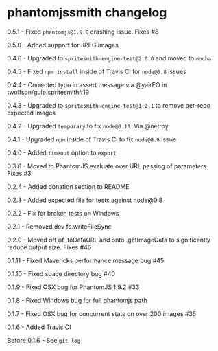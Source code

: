# phantomjssmith changelog
0.5.1 - Fixed `phantomjs@1.9.8` crashing issue. Fixes #8

0.5.0 - Added support for JPEG images

0.4.6 - Upgraded to `spritesmith-engine-test@2.0.0` and moved to `mocha`

0.4.5 - Fixed `npm install` inside of Travis CI for `node@0.8` issues

0.4.4 - Corrected typo in assert message via @yairEO in twolfson/gulp.spritesmith#19

0.4.3 - Upgraded to `spritesmith-engine-test@1.2.1` to remove per-repo expected images

0.4.2 - Upgraded `temporary` to fix `node@0.11`. Via @netroy

0.4.1 - Upgraded `npm` inside of Travis CI to fix `node@0.8` issue

0.4.0 - Added `timeout` option to `export`

0.3.0 - Moved to PhantomJS evaluate over URL passing of parameters. Fixes #3

0.2.4 - Added donation section to README

0.2.3 - Added expected file for tests against node@0.8

0.2.2 - Fix for broken tests on Windows

0.2.1 - Removed dev fs.writeFileSync

0.2.0 - Moved off of .toDataURL and onto .getImageData to significantly reduce output size. Fixes #46

0.1.11 - Fixed Mavericks performance message bug #45

0.1.10 - Fixed space directory bug #40

0.1.9 - Fixed OSX bug for PhantomJS 1.9.2 #33

0.1.8 - Fixed Windows bug for full phantomjs path

0.1.7 - Fixed OSX bug for concurrent stats on over 200 images #35

0.1.6 - Added Travis CI

Before 0.1.6 - See `git log`

